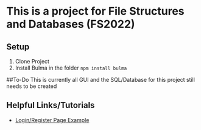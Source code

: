 # This is a project for File Structures and Databases (FS2022)
## Setup
1. Clone Project
2. Install Bulma in the folder
```npm install bulma```

##To-Do
This is currently all GUI and the SQL/Database for this project still needs to be created

## Helpful Links/Tutorials
- [Login/Register Page Example](https://github.com/dumdam/youtube/blob/master/bulma-login-page/login.html)

